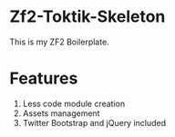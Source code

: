 Zf2-Toktik-Skeleton
==========
This is my ZF2 Boilerplate.

Features
==========

1. Less code module creation
2. Assets management
3. Twitter Bootstrap and jQuery included